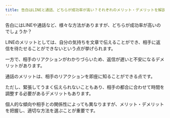 ```yaml
---
title: 告白はLINEと通話、どちらが成功率が高い？それぞれのメリット・デメリットを解説
---
```


告白にはLINEや通話など、様々な方法がありますが、どちらが成功率が高いのでしょうか？

LINEのメリットとしては、自分の気持ちを文章で伝えることができ、相手に返信を待たせることができないという点が挙げられます。

一方で、相手のリアクションがわかりづらいため、返信が遅いと不安になるデメリットがあります。

通話のメリットは、相手のリアクションを即座に知ることができる点です。

ただし、緊張してうまく伝えられないこともあり、相手の都合に合わせて時間を調整する必要があるデメリットもあります。

個人的な傾向や相手との関係性によっても異なりますが、メリット・デメリットを把握し、適切な方法を選ぶことが重要です。
